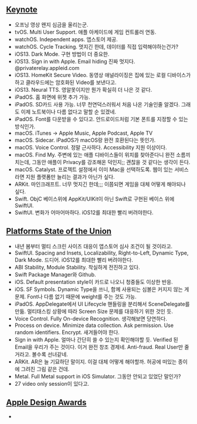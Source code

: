 ## [Keynote](https://developer.apple.com/videos/play/wwdc2019/101/)
- 오프닝 영상 왠지 심금을 울리는군.
- tvOS. Multi User Support. 애플 아케이드에 게임 컨트롤러 연동.
- watchOS. Independent apps. 앱스토어 제공.
- watchOS. Cycle Tracking. 멋지긴 한데, 데이터를 직접 입력해야하는건가?
- iOS13. Dark Mode. 구현 방법이 더 중요한.
- iOS13. Sign in with Apple. Email hiding 진짜 멋지다. @privaterelay.appleid.com
- iOS13. HomeKit Secure Video. 동영상 애널라이징은 집에 있는 로컬 디바이스가 하고 클라우드에는 암호화된 Video를 보낸다고.
- iOS13. Neural TTS. 영알못이지만 뭔가 확실히 더 나은 것 같다.
- iPadOS. 홈 화면에 위젯 추가 가능. 
- iPadOS. SD카드 사용 가능. 너무 천연덕스러워서 처음 나온 기술인줄 알겠다. 그래도 이제 노트북이나 다름 없다고 말할 순 있겠네.
- iPadOS. Font를 다운받을 수 있다고. 안드로이드처럼 기본 폰트를 지정할 수 있는 방식인가.
- macOS. iTunes -> Apple Music, Apple Podcast, Apple TV
- macOS. Sidecar. iPadOS가 macOS랑 완전 호환된다는 뜻인가.
- macOS. Voice Control. 정말 근사하다. Accessibility 지원 이상이다.
- macOS. Find My. 주변에 있는 애플 디바이스들이 위치를 찾아준다니 완전 소름끼치는데, 그동안 애플이 Privacy를 강조해온 덕인지;; 괜찮을 것 같다는 생각이 든다.
- macOS. Catalyst. 프로젝트 설정에서 이미 Mac을 선택하도록. 웹이 있는 서비스라면 지원 플랫폼만 늘리는 결과가 아닌가 싶다.
- ARKit. 마인크래프트. 너무 멋지긴 한데;;; 이쯤되면 게임을 대체 어떻게 해야되나 싶다.
- Swift. ObjC 베이스위에 AppKit/UIKit이 아닌 Swift로 구현된 베이스 위에 SwiftUI.
- SwiftUI. 변화가 어마어마하다. iOS12를 최대한 빨리 버려야한다.

## [Platforms State of the Union](https://developer.apple.com/videos/play/wwdc2019/103/)
- 내년 봄부터 멀티 스크린 사이즈 대응이 앱스토어 심사 조건이 될 것이라고.
- SwiftUI. Spacing and Insets, Localizability, Right-to-Left, Dynamic Type, Dark Mode. 드디어. iOS12를 최대한 빨리 버려야한다.
- ABI Stability, Module Stability. 착실하게 전진하고 있다.
- Swift Package Manager와 Github.
- iOS. Default presentation style이 카드로 나오니 청중들도 이상한 반응.
- iOS. SF Symbols. Dynamic Type을 쓰니, 함께 사용되는 심볼은 커지지 않는 게 문제. Font나 다름 없기 때문에 weight를 주는 것도 가능.
- iPadOS. AppDelegate에서 UI Lifecycle 핸들링을 분리해서 SceneDelegate를 만듦. 멀티태스킹 상황에 따라 Screen Size 문제를 대응하기 위한 것인 듯.
- Voice Control. Fully On-device Recognition. 생각해보면 당연하다.
- Process on device. Minimize data collection. Ask permission. Use random identifiers. Encrypt. 새겨들어야 한다.
- Sign in with Apple. 얼마나 간단히 쓸 수 있는지 확인해야할 듯. Verified 된 Email을 우리가 주는 것이다. 이거 완전 창조 경제네. Anti-fraud. Real User만 줄거라고. 볼수록 선녀같네. 
- ARKit. AR은 늘 기묘하단 말이지. 이걸 대체 어떻게 해야할까. 허공에 떠있는 종이에 그려진 그림 같은 건데.
- Metal. Full Metal support in iOS Simulator. 그동안 안되고 있었단 말인가?
- 27 video only session이 있다고.

## [Apple Design Awards](https://developer.apple.com/videos/play/wwdc2019/104/)
- 
